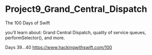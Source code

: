 # Project9_Grand_Central_Dispatch
The 100 Days of Swift

you’ll learn about:
Grand Central Dispatch, quality of service queues, 
performSelector(), and more.

Days 39...40
https://www.hackingwithswift.com/100
